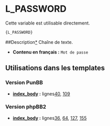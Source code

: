 # L_PASSWORD


Cette variable est utilisable directement.

```html
{L_PASSWORD}
```

##Description[*](https://fa-tvars.appspot.com/var/L_PASSWORD)
Chaîne de texte.

* __Contenu en français :__ `Mot de passe`

## Utilisations dans les templates

### Version PunBB
* __[index_body](../tpl/var/punbb/index_body.md#readme) :__ lignes[40](../tpl/src/punbb/index_body.tpl#L40), [109](../tpl/src/punbb/index_body.tpl#L109)

### Version phpBB2
* __[index_body](../tpl/var/subsilver/index_body.md#readme) :__ lignes[36](../tpl/src/subsilver/index_body.tpl#L36), [64](../tpl/src/subsilver/index_body.tpl#L64), [127](../tpl/src/subsilver/index_body.tpl#L127), [155](../tpl/src/subsilver/index_body.tpl#L155)